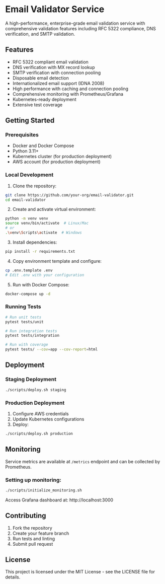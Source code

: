# Email Validator Service

A high-performance, enterprise-grade email validation service with comprehensive validation features including RFC 5322 compliance, DNS verification, and SMTP validation.

## Features

- RFC 5322 compliant email validation
- DNS verification with MX record lookup
- SMTP verification with connection pooling
- Disposable email detection
- Internationalized email support (IDNA 2008)
- High performance with caching and connection pooling
- Comprehensive monitoring with Prometheus/Grafana
- Kubernetes-ready deployment
- Extensive test coverage

## Getting Started

### Prerequisites

- Docker and Docker Compose
- Python 3.11+
- Kubernetes cluster (for production deployment)
- AWS account (for production deployment)

### Local Development

1. Clone the repository:
```bash
git clone https://github.com/your-org/email-validator.git
cd email-validator
```

2. Create and activate virtual environment:
```bash
python -m venv venv
source venv/bin/activate  # Linux/Mac
# or
.\venv\Scripts\activate  # Windows
```

3. Install dependencies:
```bash
pip install -r requirements.txt
```

4. Copy environment template and configure:
```bash
cp .env.template .env
# Edit .env with your configuration
```

5. Run with Docker Compose:
```bash
docker-compose up -d
```

### Running Tests

```bash
# Run unit tests
pytest tests/unit

# Run integration tests
pytest tests/integration

# Run with coverage
pytest tests/ --cov=app --cov-report=html
```

## Deployment

### Staging Deployment

```bash
./scripts/deploy.sh staging
```

### Production Deployment

1. Configure AWS credentials
2. Update Kubernetes configurations
3. Deploy:
```bash
./scripts/deploy.sh production
```

## Monitoring

Service metrics are available at `/metrics` endpoint and can be collected by Prometheus.

### Setting up monitoring:

```bash
./scripts/initialize_monitoring.sh
```

Access Grafana dashboard at: http://localhost:3000

## Contributing

1. Fork the repository
2. Create your feature branch
3. Run tests and linting
4. Submit pull request

## License

This project is licensed under the MIT License - see the LICENSE file for details.